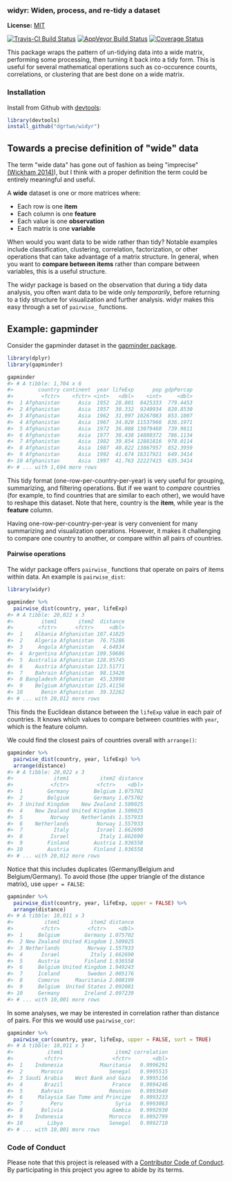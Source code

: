 <!-- README.md is generated from README.Rmd. Please edit that file -->



### widyr: Widen, process, and re-tidy a dataset

**License:** [MIT](https://opensource.org/licenses/MIT)

[![Travis-CI Build Status](https://travis-ci.org/dgrtwo/widyr.svg?branch=master)](https://travis-ci.org/dgrtwo/widyr)
[![AppVeyor Build Status](https://ci.appveyor.com/api/projects/status/github/dgrtwo/widyr?branch=master&svg=true)](https://ci.appveyor.com/project/dgrtwo/widyr)
[![Coverage Status](https://img.shields.io/codecov/c/github/dgrtwo/widyr/master.svg)](https://codecov.io/github/dgrtwo/widyr?branch=master)

This package wraps the pattern of un-tidying data into a wide matrix, performing some processing, then turning it back into a tidy form. This is useful for several mathematical operations such as co-occurence counts, correlations, or clustering that are best done on a wide matrix.

### Installation

Install from Github with [devtools](https://github.com/hadley/devtools):


```r
library(devtools)
install_github("dgrtwo/widyr")
```

## Towards a precise definition of "wide" data

The term "wide data" has gone out of fashion as being "imprecise" [(Wickham 2014)](http://vita.had.co.nz/papers/tidy-data.pdf)), but I think with a proper definition the term could be entirely meaningful and useful.

A **wide** dataset is one or more matrices where:

* Each row is one **item**
* Each column is one **feature**
* Each value is one **observation**
* Each matrix is one **variable**

When would you want data to be wide rather than tidy? Notable examples include classification, clustering, correlation, factorization, or other operations that can take advantage of a matrix structure. In general, when you want to **compare between items** rather than compare between variables, this is a useful structure.

The widyr package is based on the observation that during a tidy data analysis, you often want data to be wide only *temporarily*, before returning to a tidy structure for visualization and further analysis. widyr makes this easy through a set of `pairwise_` functions.

## Example: gapminder

Consider the gapminder dataset in the [gapminder package](https://cran.r-project.org/web/packages/gapminder/index.html).


```r
library(dplyr)
library(gapminder)

gapminder
#> # A tibble: 1,704 x 6
#>        country continent  year lifeExp      pop gdpPercap
#>         <fctr>    <fctr> <int>   <dbl>    <int>     <dbl>
#>  1 Afghanistan      Asia  1952  28.801  8425333  779.4453
#>  2 Afghanistan      Asia  1957  30.332  9240934  820.8530
#>  3 Afghanistan      Asia  1962  31.997 10267083  853.1007
#>  4 Afghanistan      Asia  1967  34.020 11537966  836.1971
#>  5 Afghanistan      Asia  1972  36.088 13079460  739.9811
#>  6 Afghanistan      Asia  1977  38.438 14880372  786.1134
#>  7 Afghanistan      Asia  1982  39.854 12881816  978.0114
#>  8 Afghanistan      Asia  1987  40.822 13867957  852.3959
#>  9 Afghanistan      Asia  1992  41.674 16317921  649.3414
#> 10 Afghanistan      Asia  1997  41.763 22227415  635.3414
#> # ... with 1,694 more rows
```

This tidy format (one-row-per-country-per-year) is very useful for grouping, summarizing, and filtering operations. But if we want to *compare* countries (for example, to find countries that are similar to each other), we would have to reshape this dataset. Note that here, country is the **item**, while year is the **feature** column.

Having one-row-per-country-per-year is very convenient for many summarizing and visualization operations. However, it makes it challenging to compare one country to another, or compare within all pairs of countries.

#### Pairwise operations

The widyr package offers `pairwise_` functions that operate on pairs of items within data. An example is `pairwise_dist`:


```r
library(widyr)

gapminder %>%
  pairwise_dist(country, year, lifeExp)
#> # A tibble: 20,022 x 3
#>         item1       item2  distance
#>        <fctr>      <fctr>     <dbl>
#>  1    Albania Afghanistan 107.41825
#>  2    Algeria Afghanistan  76.75286
#>  3     Angola Afghanistan   4.64934
#>  4  Argentina Afghanistan 109.50686
#>  5  Australia Afghanistan 128.95745
#>  6    Austria Afghanistan 123.51771
#>  7    Bahrain Afghanistan  98.13426
#>  8 Bangladesh Afghanistan  45.33990
#>  9    Belgium Afghanistan 125.41156
#> 10      Benin Afghanistan  39.32262
#> # ... with 20,012 more rows
```

This finds the Euclidean distance between the `lifeExp` value in each pair of countries. It knows which values to compare between countries with `year`, which is the feature column.

We could find the closest pairs of countries overall with `arrange()`:


```r
gapminder %>%
  pairwise_dist(country, year, lifeExp) %>%
  arrange(distance)
#> # A tibble: 20,022 x 3
#>             item1          item2 distance
#>            <fctr>         <fctr>    <dbl>
#>  1        Germany        Belgium 1.075702
#>  2        Belgium        Germany 1.075702
#>  3 United Kingdom    New Zealand 1.509025
#>  4    New Zealand United Kingdom 1.509025
#>  5         Norway    Netherlands 1.557933
#>  6    Netherlands         Norway 1.557933
#>  7          Italy         Israel 1.662690
#>  8         Israel          Italy 1.662690
#>  9        Finland        Austria 1.936558
#> 10        Austria        Finland 1.936558
#> # ... with 20,012 more rows
```

Notice that this includes duplicates (Germany/Belgium and Belgium/Germany). To avoid those (the upper triangle of the distance matrix), use `upper = FALSE`:


```r
gapminder %>%
  pairwise_dist(country, year, lifeExp, upper = FALSE) %>%
  arrange(distance)
#> # A tibble: 10,011 x 3
#>          item1          item2 distance
#>         <fctr>         <fctr>    <dbl>
#>  1     Belgium        Germany 1.075702
#>  2 New Zealand United Kingdom 1.509025
#>  3 Netherlands         Norway 1.557933
#>  4      Israel          Italy 1.662690
#>  5     Austria        Finland 1.936558
#>  6     Belgium United Kingdom 1.949243
#>  7     Iceland         Sweden 2.005176
#>  8     Comoros     Mauritania 2.008199
#>  9     Belgium  United States 2.092081
#> 10     Germany        Ireland 2.097239
#> # ... with 10,001 more rows
```

In some analyses, we may be interested in correlation rather than distance of pairs. For this we would use `pairwise_cor`:


```r
gapminder %>%
  pairwise_cor(country, year, lifeExp, upper = FALSE, sort = TRUE)
#> # A tibble: 10,011 x 3
#>           item1                 item2 correlation
#>          <fctr>                <fctr>       <dbl>
#>  1    Indonesia            Mauritania   0.9996291
#>  2      Morocco               Senegal   0.9995515
#>  3 Saudi Arabia    West Bank and Gaza   0.9995156
#>  4       Brazil                France   0.9994246
#>  5      Bahrain               Reunion   0.9993649
#>  6     Malaysia Sao Tome and Principe   0.9993233
#>  7         Peru                 Syria   0.9993063
#>  8      Bolivia                Gambia   0.9992930
#>  9    Indonesia               Morocco   0.9992799
#> 10        Libya               Senegal   0.9992710
#> # ... with 10,001 more rows
```

### Code of Conduct

Please note that this project is released with a [Contributor Code of Conduct](CONDUCT.md). By participating in this project you agree to abide by its terms.
